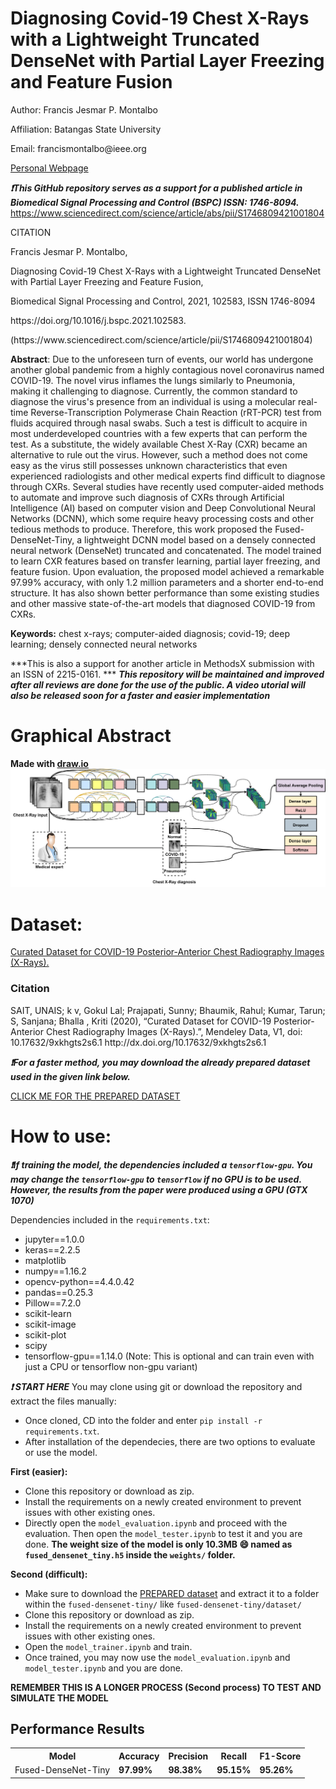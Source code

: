 # Diagnosing Covid-19 Chest X-Rays with a Lightweight Truncated DenseNet with Partial Layer Freezing and Feature Fusion
<p> Author: Francis Jesmar P. Montalbo </p>
<p> Affiliation: Batangas State University </p>
<p> Email: francismontalbo@ieee.org </p>
<p><a href="https://francismontalbo.github.io">Personal Webpage</a></p> 
  
***:heavy_exclamation_mark:This GitHub repository serves as a support for a published article in Biomedical Signal Processing and Control (BSPC) ISSN: 1746-8094.*** 
https://www.sciencedirect.com/science/article/abs/pii/S1746809421001804

<p>CITATION</p>
<p>Francis Jesmar P. Montalbo,</p>
<p>Diagnosing Covid-19 Chest X-Rays with a Lightweight Truncated DenseNet with Partial Layer Freezing and Feature Fusion,</p>
<p>Biomedical Signal Processing and Control, 2021, 102583, ISSN 1746-8094 </p>
<p>https://doi.org/10.1016/j.bspc.2021.102583.</p>
<p>(https://www.sciencedirect.com/science/article/pii/S1746809421001804)</p>
<p><strong>Abstract</strong>: Due to the unforeseen turn of events, our world has undergone another global pandemic from a highly contagious novel coronavirus named COVID-19. The novel virus inflames the lungs similarly to Pneumonia, making it challenging to diagnose. Currently, the common standard to diagnose the virus's presence from an individual is using a molecular real-time Reverse-Transcription Polymerase Chain Reaction (rRT-PCR) test from fluids acquired through nasal swabs. Such a test is difficult to acquire in most underdeveloped countries with a few experts that can perform the test. As a substitute, the widely available Chest X-Ray (CXR) became an alternative to rule out the virus. However, such a method does not come easy as the virus still possesses unknown characteristics that even experienced radiologists and other medical experts find difficult to diagnose through CXRs. Several studies have recently used computer-aided methods to automate and improve such diagnosis of CXRs through Artificial Intelligence (AI) based on computer vision and Deep Convolutional Neural Networks (DCNN), which some require heavy processing costs and other tedious methods to produce. Therefore, this work proposed the Fused-DenseNet-Tiny, a lightweight DCNN model based on a densely connected neural network (DenseNet) truncated and concatenated. The model trained to learn CXR features based on transfer learning, partial layer freezing, and feature fusion. Upon evaluation, the proposed model achieved a remarkable 97.99% accuracy, with only 1.2 million parameters and a shorter end-to-end structure. It has also shown better performance than some existing studies and other massive state-of-the-art models that diagnosed COVID-19 from CXRs.</p>

<p><strong>Keywords:</strong> <italic>chest x-rays; computer-aided diagnosis; covid-19; deep learning; densely connected neural networks</italic></p>



***This is also a support for another article in MethodsX submission with an ISSN of 2215-0161. *** 
***This repository will be maintained and improved after all reviews are done for the use of the public. A video utorial will also be released soon for a faster and easier implementation***

# Graphical Abstract

<b>Made with <a target=_blank href="https://draw.io">draw.io</a></b>
<img src="/graphics/Montalbo_graphical_abstract_covid19.jpg" alt="Fused-DenseNet-Tiny" width="1000">

# Dataset: 
<p><a href="https://data.mendeley.com/datasets/9xkhgts2s6/1">Curated Dataset for COVID-19 Posterior-Anterior Chest Radiography Images (X-Rays).</a></p>
<h3>Citation</h3>
<p>SAIT, UNAIS; k v, Gokul Lal; Prajapati, Sunny; Bhaumik, Rahul; Kumar, Tarun; S, Sanjana; Bhalla , Kriti (2020), “Curated Dataset for COVID-19 Posterior-Anterior Chest Radiography Images (X-Rays).”, Mendeley Data, V1, doi: 10.17632/9xkhgts2s6.1 http://dx.doi.org/10.17632/9xkhgts2s6.1</p>

***:heavy_exclamation_mark:For a faster method, you may download the already prepared dataset used in the given link below.*** 

<a href="https://drive.google.com/drive/folders/1WVKRTS5Wg8FdL7GCKwebIUz9jXnKx9nH?usp=sharing">CLICK ME FOR THE PREPARED DATASET</a>

# How to use:
***:heavy_exclamation_mark:If training the model, the dependencies included a `tensorflow-gpu`. You may change the `tensorflow-gpu` to `tensorflow` if no GPU is to be used. However, the results from the paper were produced using a GPU (GTX 1070)***

Dependencies included in the `requirements.txt`: 
- jupyter==1.0.0
- keras==2.2.5
- matplotlib
- numpy==1.16.2
- opencv-python==4.4.0.42
- pandas==0.25.3
- Pillow==7.2.0
- scikit-learn
- scikit-image
- scikit-plot
- scipy
- tensorflow-gpu==1.14.0 (Note: This is optional and can train even with just a CPU or tensorflow non-gpu variant)

***:heavy_exclamation_mark: START HERE*** You may clone using git or download the repository and extract the files manually:
- Once cloned, CD into the folder and enter `pip install -r requirements.txt`. 
- After installation of the dependecies, there are two options to evaluate or use the model.

**First (easier):**
- Clone this repository or download as zip.
- Install the requirements on a newly created environment to prevent issues with other existing ones.
- Directly open the `model_evaluation.ipynb` and proceed with the evaluation. Then open the `model_tester.ipynb` to test it and you are done.
**The weight size of the model is only 10.3MB 😄 named as `fused_densenet_tiny.h5` inside the `weights/` folder.**

**Second (difficult):**
- Make sure to download the <a href="https://drive.google.com/drive/folders/1WVKRTS5Wg8FdL7GCKwebIUz9jXnKx9nH?usp=sharing">PREPARED dataset</a> and extract it to a folder within the `fused-densenet-tiny/` like `fused-densenet-tiny/dataset/`
- Clone this repository or download as zip.
- Install the requirements on a newly created environment to prevent issues with other existing ones.
- Open the `model_trainer.ipynb` and train.
- Once trained, you may now use the `model_evaluation.ipynb` and `model_tester.ipynb` and you are done.

**REMEMBER THIS IS A LONGER PROCESS (Second process) TO TEST AND SIMULATE THE MODEL**

## Performance Results

<table style="width:100%">
  <tr>
    <th>Model</th>
    <th>Accuracy</th> 
    <th>Precision</th>
    <th>Recall</th>
    <th>F1-Score</th>
  </tr>
  <tr>
    <td>Fused-DenseNet-Tiny</td>
    <td><strong>97.99%</strong></td>
    <td><strong>98.38%</strong></td>
    <td><strong>95.15%</strong></td>
    <td><strong>95.26%</strong></td>
  </tr>
</table>
